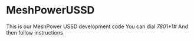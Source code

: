 # MeshPowerUSSD
This is our MeshPower USSD development code
You can dial *780*1*1# 
And then follow instructions
